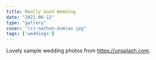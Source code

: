 ```yaml
---
title: Really Good Wedding
date: "2021-06-12"
type: "gallery"
cover: "(c)-nathan-dumlao.jpg"
tags: ['weddings']
---
```


Lovely sample wedding photos from https://unsplash.com.